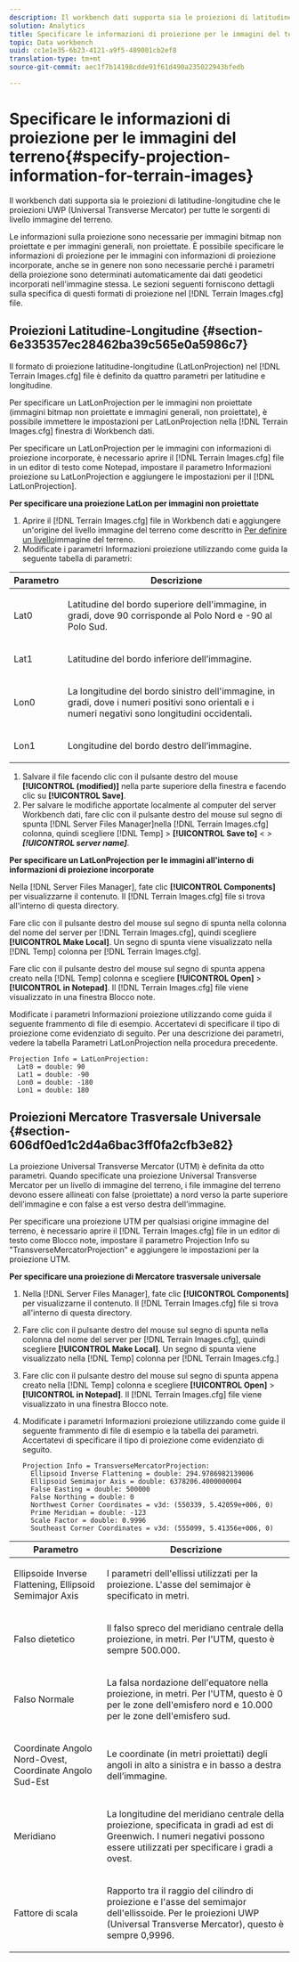 ```yaml
---
description: Il workbench dati supporta sia le proiezioni di latitudine-longitudine che le proiezioni UWP (Universal Transverse Mercator) per tutte le sorgenti di livello immagine del terreno.
solution: Analytics
title: Specificare le informazioni di proiezione per le immagini del terreno
topic: Data workbench
uuid: cc1e1e35-6b23-4121-a9f5-489001cb2ef8
translation-type: tm+mt
source-git-commit: aec1f7b14198cdde91f61d490a235022943bfedb

---
```



# Specificare le informazioni di proiezione per le immagini del terreno{#specify-projection-information-for-terrain-images}

Il workbench dati supporta sia le proiezioni di latitudine-longitudine che le proiezioni UWP (Universal Transverse Mercator) per tutte le sorgenti di livello immagine del terreno.

Le informazioni sulla proiezione sono necessarie per immagini bitmap non proiettate e per immagini generali, non proiettate. È possibile specificare le informazioni di proiezione per le immagini con informazioni di proiezione incorporate, anche se in genere non sono necessarie perché i parametri della proiezione sono determinati automaticamente dai dati geodetici incorporati nell&#39;immagine stessa. Le sezioni seguenti forniscono dettagli sulla specifica di questi formati di proiezione nel [!DNL Terrain Images.cfg] file.

## Proiezioni Latitudine-Longitudine {#section-6e335357ec28462ba39c565e0a5986c7}

Il formato di proiezione latitudine-longitudine (LatLonProjection) nel [!DNL Terrain Images.cfg] file è definito da quattro parametri per latitudine e longitudine.

Per specificare un LatLonProjection per le immagini non proiettate (immagini bitmap non proiettate e immagini generali, non proiettate), è possibile immettere le impostazioni per LatLonProjection nella [!DNL Terrain Images.cfg] finestra di Workbench dati.

Per specificare un LatLonProjection per le immagini con informazioni di proiezione incorporate, è necessario aprire il [!DNL Terrain Images.cfg] file in un editor di testo come Notepad, impostare il parametro Informazioni proiezione su LatLonProjection e aggiungere le impostazioni per il [!DNL LatLonProjection].

**Per specificare una proiezione LatLon per immagini non proiettate**

1. Aprire il [!DNL Terrain Images.cfg] file in Workbench dati e aggiungere un&#39;origine del livello immagine del terreno come descritto in [Per definire un livello](../../../../home/c-get-started/c-im-layers/c-ter-img-layers/c-ter-img-layers.md#concept-f4b3a20969354ca38955e3fd5beb0f4f)immagine del terreno.
1. Modificate i parametri Informazioni proiezione utilizzando come guida la seguente tabella di parametri:

<table id="table_32F6EADB2DA34592ABD6FFAC9E00BB27"> 
 <thead> 
  <tr> 
   <th colname="col1" class="entry"> Parametro </th> 
   <th colname="col2" class="entry"> Descrizione </th> 
  </tr>
 </thead>
 <tbody> 
  <tr> 
   <td colname="col1"> <p>Lat0 </p> </td> 
   <td colname="col2"> <p>Latitudine del bordo superiore dell'immagine, in gradi, dove 90 corrisponde al Polo Nord e -90 al Polo Sud. </p> </td> 
  </tr> 
  <tr> 
   <td colname="col1"> <p>Lat1 </p> </td> 
   <td colname="col2"> <p>Latitudine del bordo inferiore dell’immagine. </p> </td> 
  </tr> 
  <tr> 
   <td colname="col1"> <p>Lon0 </p> </td> 
   <td colname="col2"> <p>La longitudine del bordo sinistro dell'immagine, in gradi, dove i numeri positivi sono orientali e i numeri negativi sono longitudini occidentali. </p> </td> 
  </tr> 
  <tr> 
   <td colname="col1"> <p>Lon1 </p> </td> 
   <td colname="col2"> <p>Longitudine del bordo destro dell’immagine. </p> </td> 
  </tr> 
 </tbody> 
</table>

1. Salvare il file facendo clic con il pulsante destro del mouse **[!UICONTROL (modified)]** nella parte superiore della finestra e facendo clic su **[!UICONTROL Save]**.
1. Per salvare le modifiche apportate localmente al computer del server Workbench dati, fare clic con il pulsante destro del mouse sul segno di spunta [!DNL Server Files Manager]nella [!DNL Terrain Images.cfg] colonna, quindi scegliere [!DNL Temp] > **[!UICONTROL Save to]** &lt; *>**[!UICONTROL server name]***.

**Per specificare un LatLonProjection per le immagini all&#39;interno di informazioni di proiezione incorporate**

Nella [!DNL Server Files Manager], fate clic **[!UICONTROL Components]** per visualizzarne il contenuto. Il [!DNL Terrain Images.cfg] file si trova all&#39;interno di questa directory.

Fare clic con il pulsante destro del mouse sul segno di spunta nella colonna del nome del server per [!DNL Terrain Images.cfg], quindi scegliere **[!UICONTROL Make Local]**. Un segno di spunta viene visualizzato nella [!DNL Temp] colonna per [!DNL Terrain Images.cfg].

Fare clic con il pulsante destro del mouse sul segno di spunta appena creato nella [!DNL Temp] colonna e scegliere **[!UICONTROL Open]** > **[!UICONTROL in Notepad]**. Il [!DNL Terrain Images.cfg] file viene visualizzato in una finestra Blocco note.

Modificate i parametri Informazioni proiezione utilizzando come guida il seguente frammento di file di esempio. Accertatevi di specificare il tipo di proiezione come evidenziato di seguito. Per una descrizione dei parametri, vedere la tabella Parametri LatLonProjection nella procedura precedente.

```
Projection Info = LatLonProjection:
  Lat0 = double: 90
  Lat1 = double: -90
  Lon0 = double: -180
  Lon1 = double: 180
```

## Proiezioni Mercatore Trasversale Universale {#section-606df0ed1c2d4a6bac3ff0fa2cfb3e82}

La proiezione Universal Transverse Mercator (UTM) è definita da otto parametri. Quando specificate una proiezione Universal Transverse Mercator per un livello di immagine del terreno, i file immagine del terreno devono essere allineati con false (proiettate) a nord verso la parte superiore dell’immagine e con false a est verso destra dell’immagine.

Per specificare una proiezione UTM per qualsiasi origine immagine del terreno, è necessario aprire il [!DNL Terrain Images.cfg] file in un editor di testo come Blocco note, impostare il parametro Projection Info su &quot;TransverseMercatorProjection&quot; e aggiungere le impostazioni per la proiezione UTM.

**Per specificare una proiezione di Mercatore trasversale universale**

1. Nella [!DNL Server Files Manager], fate clic **[!UICONTROL Components]** per visualizzarne il contenuto. Il [!DNL Terrain Images.cfg] file si trova all&#39;interno di questa directory.
1. Fare clic con il pulsante destro del mouse sul segno di spunta nella colonna del nome del server per [!DNL Terrain Images.cfg], quindi scegliere **[!UICONTROL Make Local]**. Un segno di spunta viene visualizzato nella [!DNL Temp] colonna per [!DNL Terrain Images.cfg.]
1. Fare clic con il pulsante destro del mouse sul segno di spunta appena creato nella [!DNL Temp] colonna e scegliere **[!UICONTROL Open]** > **[!UICONTROL in Notepad]**. Il [!DNL Terrain Images.cfg] file viene visualizzato in una finestra Blocco note.
1. Modificate i parametri Informazioni proiezione utilizzando come guide il seguente frammento di file di esempio e la tabella dei parametri. Accertatevi di specificare il tipo di proiezione come evidenziato di seguito.

   ```
   Projection Info = TransverseMercatorProjection:
     Ellipsoid Inverse Flattening = double: 294.9786982139006
     Ellipsoid Semimajor Axis = double: 6378206.4000000004
     False Easting = double: 500000
     False Northing = double: 0
     Northwest Corner Coordinates = v3d: (550339, 5.42059e+006, 0)
     Prime Meridian = double: -123
     Scale Factor = double: 0.9996
     Southeast Corner Coordinates = v3d: (555099, 5.41356e+006, 0)
   ```

<table id="table_71AEEAE808B9436B9846987A54D5D1D2"> 
 <thead> 
  <tr> 
   <th colname="col1" class="entry"> Parametro </th> 
   <th colname="col2" class="entry"> Descrizione </th> 
  </tr>
 </thead>
 <tbody> 
  <tr> 
   <td colname="col1"> <p>Ellipsoide Inverse Flattening, Ellipsoid Semimajor Axis </p> </td> 
   <td colname="col2"> <p>I parametri dell'ellissi utilizzati per la proiezione. L'asse del semimajor è specificato in metri. </p> </td> 
  </tr> 
  <tr> 
   <td colname="col1"> <p>Falso dietetico </p> </td> 
   <td colname="col2"> <p>Il falso spreco del meridiano centrale della proiezione, in metri. Per l'UTM, questo è sempre 500.000. </p> </td> 
  </tr> 
  <tr> 
   <td colname="col1"> <p>Falso Normale </p> </td> 
   <td colname="col2"> <p>La falsa nordazione dell'equatore nella proiezione, in metri. Per l'UTM, questo è 0 per le zone dell'emisfero nord e 10.000 per le zone dell'emisfero sud. </p> </td> 
  </tr> 
  <tr> 
   <td colname="col1"> <p>Coordinate Angolo Nord-Ovest, Coordinate Angolo Sud-Est </p> </td> 
   <td colname="col2"> <p>Le coordinate (in metri proiettati) degli angoli in alto a sinistra e in basso a destra dell’immagine. </p> </td> 
  </tr> 
  <tr> 
   <td colname="col1"> <p>Meridiano </p> </td> 
   <td colname="col2"> <p>La longitudine del meridiano centrale della proiezione, specificata in gradi ad est di Greenwich. I numeri negativi possono essere utilizzati per specificare i gradi a ovest. </p> </td> 
  </tr> 
  <tr> 
   <td colname="col1"> <p>Fattore di scala </p> </td> 
   <td colname="col2"> <p>Rapporto tra il raggio del cilindro di proiezione e l'asse del semimajor dell'ellissoide. Per le proiezioni UWP (Universal Transverse Mercator), questo è sempre 0,9996. </p> </td> 
  </tr> 
 </tbody> 
</table>

